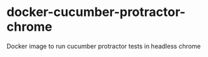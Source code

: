 # docker-cucumber-protractor-chrome
Docker image to run cucumber protractor tests in headless chrome
